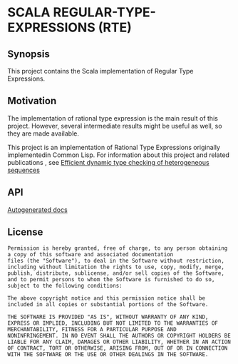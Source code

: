 # SCALA REGULAR-TYPE-EXPRESSIONS (RTE)

## Synopsis

This project contains the Scala implementation of Regular Type Expressions.

## Motivation

The implementation of rational type expression is the main result of this project.
However, several intermediate results might be useful as well, so they are made
available.

This project is an implementation of Rational Type Expressions originally implementedin Common Lisp.
For information about this project and related publications , see [Efficient dynamic type checking of heterogeneous sequences](https://www.lrde.epita.fr/wiki/Publications/newton.16.rte.report)



## API

<a href=target/scala-2.13/api/index.html>Autogenerated docs</a>

## License

~~~~
Permission is hereby granted, free of charge, to any person obtaining
a copy of this software and associated documentation
files (the "Software"), to deal in the Software without restriction,
including without limitation the rights to use, copy, modify, merge,
publish, distribute, sublicense, and/or sell copies of the Software,
and to permit persons to whom the Software is furnished to do so,
subject to the following conditions:

The above copyright notice and this permission notice shall be
included in all copies or substantial portions of the Software.

THE SOFTWARE IS PROVIDED "AS IS", WITHOUT WARRANTY OF ANY KIND,
EXPRESS OR IMPLIED, INCLUDING BUT NOT LIMITED TO THE WARRANTIES OF
MERCHANTABILITY, FITNESS FOR A PARTICULAR PURPOSE AND
NONINFRINGEMENT. IN NO EVENT SHALL THE AUTHORS OR COPYRIGHT HOLDERS BE
LIABLE FOR ANY CLAIM, DAMAGES OR OTHER LIABILITY, WHETHER IN AN ACTION
OF CONTRACT, TORT OR OTHERWISE, ARISING FROM, OUT OF OR IN CONNECTION
WITH THE SOFTWARE OR THE USE OR OTHER DEALINGS IN THE SOFTWARE.
~~~~
